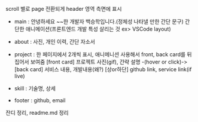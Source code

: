 scroll 별로 page 전환되게
header 영역 측면에 표시

- main :
  안녕하세요 ~~한 개발자 백승학입니다.(정체성 나타낼 만한 간단 문구)
  간단한 애니메이션(프론트엔드 개발 특성 살리는 것 ex> VSCode layout)

- about :
  사진, 개인 이력, 간단 자소서

- project :
  한 페이지에서 2개씩 표시, 애니메니션 사용해서 front, back card를 뒤집어서 보여줌
  [front card] 프로젝트 사진(gif), 간략 설명
  -(hover or click)->
  [back card] 서비스 내용, 개발내용(왜?)
  [상or하단] github link, service link(if live)

- skill :
  기술명, 상세
- footer :
  github, email

잔디 정리, readme.md 정리
